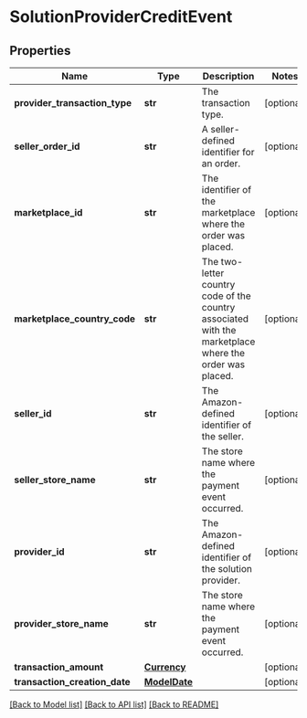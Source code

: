 # SolutionProviderCreditEvent

## Properties
Name | Type | Description | Notes
------------ | ------------- | ------------- | -------------
**provider_transaction_type** | **str** | The transaction type. | [optional] 
**seller_order_id** | **str** | A seller-defined identifier for an order. | [optional] 
**marketplace_id** | **str** | The identifier of the marketplace where the order was placed. | [optional] 
**marketplace_country_code** | **str** | The two-letter country code of the country associated with the marketplace where the order was placed. | [optional] 
**seller_id** | **str** | The Amazon-defined identifier of the seller. | [optional] 
**seller_store_name** | **str** | The store name where the payment event occurred. | [optional] 
**provider_id** | **str** | The Amazon-defined identifier of the solution provider. | [optional] 
**provider_store_name** | **str** | The store name where the payment event occurred. | [optional] 
**transaction_amount** | [**Currency**](Currency.md) |  | [optional] 
**transaction_creation_date** | [**ModelDate**](ModelDate.md) |  | [optional] 

[[Back to Model list]](../README.md#documentation-for-models) [[Back to API list]](../README.md#documentation-for-api-endpoints) [[Back to README]](../README.md)

